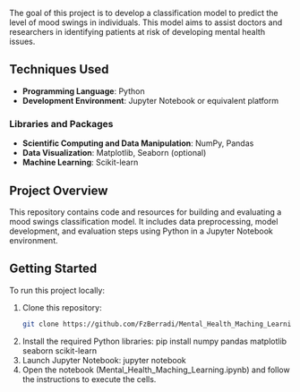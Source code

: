 The goal of this project is to develop a classification model to predict the level of mood swings in individuals. This model aims to assist doctors and researchers in identifying patients at risk of developing mental health issues.

## Techniques Used

- **Programming Language**: Python
- **Development Environment**: Jupyter Notebook or equivalent platform

### Libraries and Packages

- **Scientific Computing and Data Manipulation**: NumPy, Pandas
- **Data Visualization**: Matplotlib, Seaborn (optional)
- **Machine Learning**: Scikit-learn

## Project Overview

This repository contains code and resources for building and evaluating a mood swings classification model. It includes data preprocessing, model development, and evaluation steps using Python in a Jupyter Notebook environment.

## Getting Started

To run this project locally:

1. Clone this repository:
   ```bash
   git clone https://github.com/FzBerradi/Mental_Health_Maching_Learning.git
2. Install the required Python libraries:
pip install numpy pandas matplotlib seaborn scikit-learn
3. Launch Jupyter Notebook:
jupyter notebook
4. Open the notebook (Mental_Health_Maching_Learning.ipynb) and follow the instructions to execute the cells.
